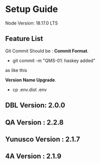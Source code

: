 # Setup Guide

Node Version: 18.17.0 LTS

## Feature List

Git Commit Should be :
**Commit Format**.

- git commit -m "QMS-01: haskey added"

as like this

**Version Name Upgrade**.

- cp .env.dist .env

## DBL Version: 2.0.0

## QA Version : 2.2.8

## Yunusco Version : 2.1.7

## 4A Version : 2.1.9
